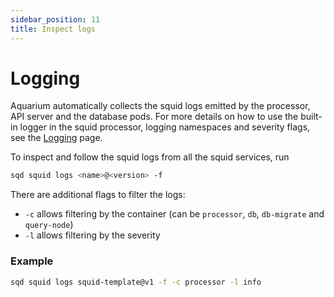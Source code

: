 ```yaml
---
sidebar_position: 11
title: Inspect logs
---
```


# Logging

Aquarium automatically collects the squid logs emitted by the processor, API server and the database pods. For more details on how to use the built-in logger in the squid processor, logging namespaces and severity flags, see the [Logging](/develop-a-squid/logging) page.

To inspect and follow the squid logs from all the squid services, run
```bash
sqd squid logs <name>@<version> -f
```

There are additional flags to filter the logs:
- `-c` allows filtering by the container (can be `processor`, `db`, `db-migrate` and `query-node`)
- `-l` allows filtering by the severity

### Example 

```bash
sqd squid logs squid-template@v1 -f -c processor -l info
```
